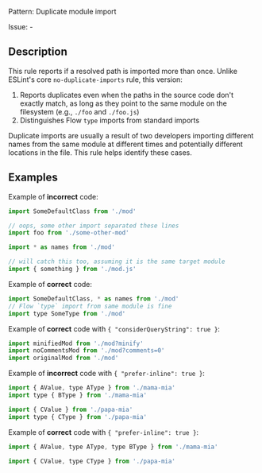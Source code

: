 Pattern: Duplicate module import

Issue: -

## Description

This rule reports if a resolved path is imported more than once. Unlike ESLint's core `no-duplicate-imports` rule, this version:

1. Reports duplicates even when the paths in the source code don't exactly match, as long as they point to the same module on the filesystem (e.g., `./foo` and `./foo.js`)
2. Distinguishes Flow `type` imports from standard imports

Duplicate imports are usually a result of two developers importing different names from the same module at different times and potentially different locations in the file. This rule helps identify these cases.

## Examples

Example of **incorrect** code:
```js
import SomeDefaultClass from './mod'

// oops, some other import separated these lines
import foo from './some-other-mod'

import * as names from './mod'

// will catch this too, assuming it is the same target module
import { something } from './mod.js'
```

Example of **correct** code:
```js
import SomeDefaultClass, * as names from './mod'
// Flow `type` import from same module is fine
import type SomeType from './mod'
```

Example of **correct** code with `{ "considerQueryString": true }`:
```js
import minifiedMod from './mod?minify'
import noCommentsMod from './mod?comments=0'
import originalMod from './mod'
```

Example of **incorrect** code with `{ "prefer-inline": true }`:
```js
import { AValue, type AType } from './mama-mia'
import type { BType } from './mama-mia'

import { CValue } from './papa-mia'
import type { CType } from './papa-mia'
```

Example of **correct** code with `{ "prefer-inline": true }`:
```js
import { AValue, type AType, type BType } from './mama-mia'

import { CValue, type CType } from './papa-mia'
```